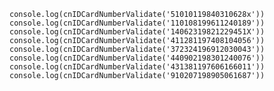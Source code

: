 
    console.log(cnIDCardNumberValidate('51010119840310628x'))
    console.log(cnIDCardNumberValidate('110108199611240189'))
    console.log(cnIDCardNumberValidate('14062319821229451X'))
    console.log(cnIDCardNumberValidate('411281197408104056'))
    console.log(cnIDCardNumberValidate('372324196912030043'))
    console.log(cnIDCardNumberValidate('440902198301240076'))
    console.log(cnIDCardNumberValidate('431381197606166011'))
    console.log(cnIDCardNumberValidate('910207198905061687'))